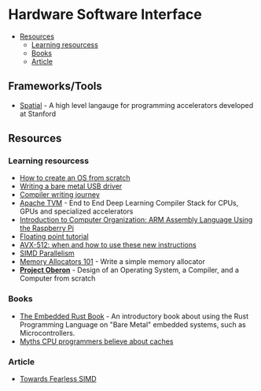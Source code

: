 # Hardware Software Interface

- [Resources](#resources)
  - [Learning resourcess](#learning-resourcess)
  - [Books](#books)
  - [Article](#article)

## Frameworks/Tools
- [Spatial](spatial-lang.org) - A high level langauge for programming accelerators developed at Stanford

## Resources

### Learning resourcess

- [How to create an OS from scratch](https://github.com/cfenollosa/os-tutorial)
- [Writing a bare metal USB driver](http://kevincuzner.com/2014/12/12/teensy-3-1-bare-metal-writing-a-usb-driver/)
- [Compiler writing journey](https://github.com/DoctorWkt/acwj)
- [Apache TVM](https://tvm.apache.org/) - End to End Deep Learning Compiler Stack for CPUs, GPUs and specialized accelerators
- [Introduction to Computer Organization: ARM Assembly Language Using the Raspberry Pi](http://bob.cs.sonoma.edu/IntroCompOrg-RPi/intro-co-rpi.html)
- [Floating point tutorial](https://wordsandbuttons.online/yet_another_floating_point_tutorial.html)
- [AVX-512: when and how to use these new instructions](https://lemire.me/blog/2018/09/07/avx-512-when-and-how-to-use-these-new-instructions/)
- [SIMD Parallelism](https://cvw.cac.cornell.edu/vector/overview_simd)
- [Memory Allocators 101](https://arjunsreedharan.org/post/148675821737/memory-allocators-101-write-a-simple-memory) - Write a simple memory allocator
- **[Project Oberon](http://www.projectoberon.com/)** - Design of an Operating System, a Compiler, and a Computer from scratch

### Books

- [The Embedded Rust Book](https://rust-embedded.github.io/book/intro/index.html) - An introductory book about using the Rust Programming Language on "Bare Metal" embedded systems, such as Microcontrollers.
- [Myths CPU programmers believe about caches](https://software.rajivprab.com/2018/04/29/myths-programmers-believe-about-cpu-caches/)

### Article

- [Towards Fearless SIMD](https://raphlinus.github.io/rust/simd/2018/10/19/fearless-simd.html)
